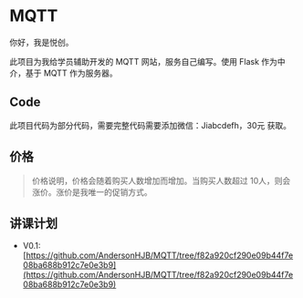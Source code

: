 # MQTT

你好，我是悦创。

此项目为我给学员辅助开发的 MQTT 网站，服务自己编写。使用 Flask 作为中介，基于 MQTT 作为服务器。


## Code

此项目代码为部分代码，需要完整代码需要添加微信：Jiabcdefh，30元 获取。

## 价格

> 价格说明，价格会随着购买人数增加而增加。当购买人数超过 10人，则会涨价。涨价是我唯一的促销方式。

## 讲课计划

- V0.1: [https://github.com/AndersonHJB/MQTT/tree/f82a920cf290e09b44f7e08ba688b912c7e0e3b9](https://github.com/AndersonHJB/MQTT/tree/f82a920cf290e09b44f7e08ba688b912c7e0e3b9)